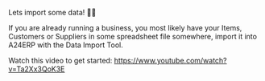 Lets import some data! 💪💪

If you are already running a business, you most likely have your Items, Customers or Suppliers in some spreadsheet file somewhere, import it into A24ERP with the Data Import Tool.

Watch this video to get started: https://www.youtube.com/watch?v=Ta2Xx3QoK3E
